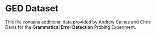 # GED Dataset

This file contains additional data provided by Andrew Caines and Chris Davis for the
**Grammatical Error Detection** Probing Experiment. 

